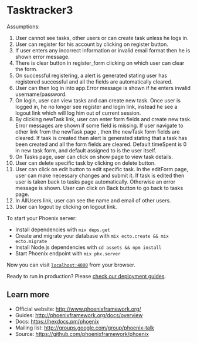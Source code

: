 # Tasktracker3


Assumptions:

1) User cannot see tasks, other users or can create task unless he logs in.
2) User can register for his account by clicking on register button.
3) If user enters any incorrect information or invalid email format then he is shown error message.
4) There is clear button in register_form clicking on which user can clear the form.
5) On successful registering, a alert is generated stating user has registered successful and all the fields are automatically cleared.
6) User can then log in into app.Error message is shown if he enters invalid username/password.
7) On login, user can view tasks and can create new task. Once user is logged in, he no longer see register and login link, instead he see a logout link which will log him out of current session.
8) By clicking newTask link, user can enter form fields and create new task. Error messages are shown if some field is missing. If user navigate to other link from the newTask page , then the newTask form fields are cleared. If task is created then alert is generated stating that a task has been created and all the form fields are cleared. Default timeSpent is 0 in new task form, and default assigned to is the user itself.
9) On Tasks page, user can click on show page to view task details.
10) User can delete specific task by clicking on delete button.
11) User can click on edit button to edit specific task. In the editForm page, user can make necessary changes and submit it. If task is edited then user is taken back to tasks page automatically. Otherwise an error message is shown. User can click on Back button to go back to tasks page.
12) In AllUsers link, user can see the name and email of other users.
13) User can logout by clicking on logout link.


To start your Phoenix server:

  * Install dependencies with `mix deps.get`
  * Create and migrate your database with `mix ecto.create && mix ecto.migrate`
  * Install Node.js dependencies with `cd assets && npm install`
  * Start Phoenix endpoint with `mix phx.server`

Now you can visit [`localhost:4000`](http://localhost:4000) from your browser.

Ready to run in production? Please [check our deployment guides](http://www.phoenixframework.org/docs/deployment).

## Learn more

  * Official website: http://www.phoenixframework.org/
  * Guides: http://phoenixframework.org/docs/overview
  * Docs: https://hexdocs.pm/phoenix
  * Mailing list: http://groups.google.com/group/phoenix-talk
  * Source: https://github.com/phoenixframework/phoenix

